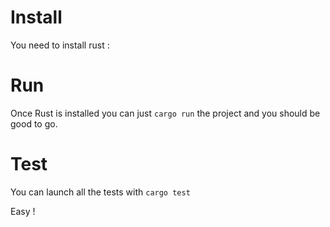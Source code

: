 # Install

You need to install rust : [](https://www.rust-lang.org/tools/install)

# Run

Once Rust is installed you can just `cargo run` the project and you should be good to go.

# Test

You can launch all the tests with `cargo test`

Easy !
